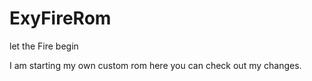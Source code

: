 # ExyFireRom
let the Fire begin


I am starting my own custom rom here you can check out my changes.
